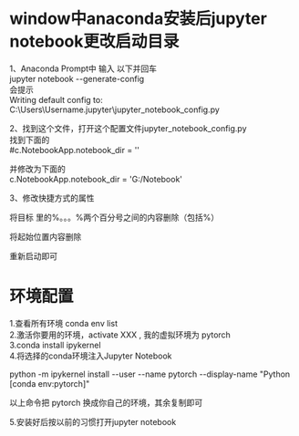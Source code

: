 # window中anaconda安装后jupyter notebook更改启动目录  


1、Anaconda Prompt中 输入 以下并回车  
jupyter notebook --generate-config  
会提示  
Writing default config to: C:\Users\Username\.jupyter\jupyter_notebook_config.py  

2、找到这个文件，打开这个配置文件jupyter_notebook_config.py  
找到下面的  
#c.NotebookApp.notebook_dir = ''  

并修改为下面的  
c.NotebookApp.notebook_dir = 'G:/Notebook'  

3、修改快捷方式的属性  

将目标 里的%。。。%两个百分号之间的内容删除（包括%）  

将起始位置内容删除  

重新启动即可  

# 环境配置  
1.查看所有环境   conda env list  
2.激活你要用的环境，activate XXX , 我的虚拟环境为 pytorch  
3.conda install ipykernel  
4.将选择的conda环境注入Jupyter Notebook  

python -m ipykernel install --user --name pytorch --display-name "Python [conda env:pytorch]"

以上命令把  pytorch  换成你自己的环境，其余复制即可  

5.安装好后按以前的习惯打开jupyter notebook  
